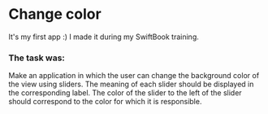 # Change color
It's my first app :)
I made it during my SwiftBook training.

### The task was:
Make an application in which the user can change the background color of the view using sliders. The meaning of each slider should be displayed in the corresponding label. The color of the slider to the left of the slider should correspond to the color for which it is responsible.

